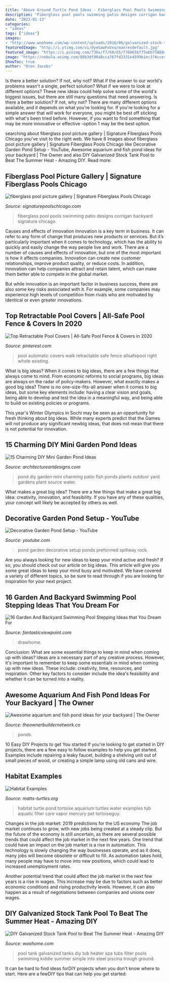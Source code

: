 ```yaml
---
title: "Above Ground Turtle Pond Ideas - Fiberglass Pool Pools Swimming Patio Designs Corrigan Backyard Signature Chicago"
description: "Fiberglass pool pools swimming patio designs corrigan backyard signature chicago"
date: "2023-01-13"
categories:
- "ideas"
tags: ["ideas"]
images:
- "http://www.woohome.com/wp-content/uploads/2016/06/galvanized-stock-tank-pool-ideas-woohome-6.jpg"
featuredImage: "http://i.ytimg.com/vi/dyeSawFoVxo/maxresdefault.jpg"
featured_image: "https://i.pinimg.com/736x/f7/60/65/f76065bf75ebb758884a5b176b0ad266.jpg"
image: "https://nebula.wsimg.com/88b3df90a8cca767fd2331e4599b1ec3?AccessKeyId=A3E784782F81D21389AD&amp;disposition=0&amp;alloworigin=1"
ShowToc: true
author: "Oren Jacobs"
---
```



Is there a better solution? If not, why not?
What if the answer to our world's problems wasn't a single, perfect solution? What if we were to look at different options? These new ideas could help solve some of the world's biggest issues, but there are still many questions that need answering. Is there a better solution? If not, why not? There are many different options available, and it depends on what you're looking for. If you're looking for a simple answer that will work for everyone, you might be best off sticking with what's been tried before. However, if you want to find something that may be more innovative or effective -option 1 may be the best option.

	

		
searching about fiberglass pool picture gallery | Signature Fiberglass Pools Chicago you've visit to the right web. We have 8 Images about fiberglass pool picture gallery | Signature Fiberglass Pools Chicago like Decorative Garden Pond Setup - YouTube, Awesome aquarium and fish pond ideas for your backyard | The Owner and also DIY Galvanized Stock Tank Pool to Beat The Summer Heat - Amazing DIY. Read more:
		
    
## Fiberglass Pool Picture Gallery | Signature Fiberglass Pools Chicago

<img loading=lazy src="http://www.signaturepoolschicago.com/wp-content/gallery/a4/fiberglass-pool-corrigan-3.jpg" onerror="this.onerror=null;this.src='https://tse1.mm.bing.net/th?id=OIP.bHUTdBz2-JyjhQZzeBUuxwHaE8&amp;pid=15.1';" alt="fiberglass pool picture gallery | Signature Fiberglass Pools Chicago">

_Source: signaturepoolschicago.com_

>fiberglass pool pools swimming patio designs corrigan backyard signature chicago. 

	

Causes and effects of innovation
Innovation is a key term in business. It can refer to any form of change that produces new products or services. But it’s particularly important when it comes to technology, which has the ability to quickly and easily change the way people live and work.
There are a number of causes and effects of innovation, but one of the most important is how it affects companies. Innovation can create new customer relationships, improve product quality, or reduce costs. In addition, innovation can help companies attract and retain talent, which can make them better able to compete in the global market.

But while innovation is an important factor in business success, there are also some key risks associated with it. For example, some companies may experience high levels of competition from rivals who are motivated by identical or even greater innovations.

    
## Top Retractable Pool Covers | All-Safe Pool Fence &amp; Covers In 2020

<img loading=lazy src="https://i.pinimg.com/736x/f7/60/65/f76065bf75ebb758884a5b176b0ad266.jpg" onerror="this.onerror=null;this.src='https://tse2.mm.bing.net/th?id=OIP.x9zaPVQXbmyJDgyrsFlHewHaFj&amp;pid=15.1';" alt="Top Retractable Pool Covers | All-Safe Pool Fence &amp; Covers in 2020">

_Source: pinterest.com_

>pool automatic covers walk retractable safe fence allsafepool right whole existing. 

	

What is big ideas?
When it comes to big ideas, there are a few things that always come to mind. From economic reforms to social programs, big ideas are always on the radar of policy-makers. However, what exactly makes a good big idea?
There is no one-size-fits-all answer when it comes to big ideas, but some key elements include: having a clear vision and goals, being able to develop and test the idea in a meaningful way, and being able to build on existing policies or programs.

This year's Winter Olympics in Sochi may be seen as an opportunity for fresh thinking about big ideas. While many experts predict that the Games will not produce any significant newbig ideas, that does not mean that there is not potential for innovation.

    
## 15 Charming DIY Mini Garden Pond Ideas

<img loading=lazy src="http://www.architectureartdesigns.com/wp-content/uploads/2015/06/1345.jpg" onerror="this.onerror=null;this.src='https://tse3.mm.bing.net/th?id=OIP.6tx7jHsQA3_16fAz-isg9QHaJ4&amp;pid=15.1';" alt="15 Charming DIY Mini Garden Pond Ideas">

_Source: architectureartdesigns.com_

>pond diy garden mini charming patio fish ponds plants outdoor yard gardens plant source water. 

	

What makes a great big idea?
There are a few things that make a great big idea: creativity, innovation, and feasibility. If you have any of these qualities, your concept will likely be accepted by others as well.

    
## Decorative Garden Pond Setup - YouTube

<img loading=lazy src="http://i.ytimg.com/vi/dyeSawFoVxo/maxresdefault.jpg" onerror="this.onerror=null;this.src='https://tse2.mm.bing.net/th?id=OIP.16ZmWLpbmF0i0mMXvk8F0AHaEK&amp;pid=15.1';" alt="Decorative Garden Pond Setup - YouTube">

_Source: youtube.com_

>pond garden decorative setup ponds preformed spillway rock. 

	

Are you always looking for new ideas to keep your mind active and fresh? If so, you should check out our article on big ideas. This article will give you some great ideas to keep your mind busy and motivated. We have covered a variety of different topics, so be sure to read through if you are looking for inspiration for your next project.

    
## 16 Garden And Backyard Swimming Pool Stepping Ideas That You Dream For

<img loading=lazy src="http://www.fantasticviewpoint.com/wp-content/uploads/2016/08/a-terrific-traditional-swimming-pool-with-wooden-material-and-concrete-stepping-stone-sunken-n-grassy-field-and-classic-wooden-chairs-634x500.jpg" onerror="this.onerror=null;this.src='https://tse2.mm.bing.net/th?id=OIP.q6HHrTe6nJ3B_SFCeq6oTwHaF1&amp;pid=15.1';" alt="16 Garden And Backyard Swimming Pool Stepping Ideas that You Dream For">

_Source: fantasticviewpoint.com_

>drawhome. 

	

Conclusion: What are some essential things to keep in mind when coming up with ideas?
Ideas are a necessary part of any creative process. However, it's important to remember to keep some essentials in mind when coming up with new ideas. These include: creativity, time, resources, and inspiration. Other key factors to consider include the idea's feasibility and whether it can be turned into a reality.

    
## Awesome Aquarium And Fish Pond Ideas For Your Backyard | The Owner

<img loading=lazy src="https://theownerbuildernetwork.co/wp-content/uploads/2015/05/Ponds-Aquariums-10.jpg" onerror="this.onerror=null;this.src='https://tse4.mm.bing.net/th?id=OIP.VNyNFGsNGr5sbDCcAzqs3AHaFr&amp;pid=15.1';" alt="Awesome aquarium and fish pond ideas for your backyard | The Owner">

_Source: theownerbuildernetwork.co_

>ponds. 

	

10 Easy DIY Projects to get You started
If you're looking to get started in DIY projects, there are a few easy to follow examples to help you get started. Examples include repairing a leaky faucet, building a shelving unit out of small pieces of wood, or creating a simple lamp using old cans and wire.

    
## Habitat Examples

<img loading=lazy src="https://nebula.wsimg.com/88b3df90a8cca767fd2331e4599b1ec3?AccessKeyId=A3E784782F81D21389AD&amp;disposition=0&amp;alloworigin=1" onerror="this.onerror=null;this.src='https://tse4.mm.bing.net/th?id=OIP.apz8YYpFR4jlGieVVYD5NgAAAA&amp;pid=15.1';" alt="Habitat Examples">

_Source: matts-turtles.org_

>habitat turtle pond tortoise aquarium turtles water examples tub aquatic filter care vapor mercury pet tortoiseguy. 

	

Changes in the job market: 2019 predictions for the US economy
The job market continues to grow, with new jobs being created at a steady clip. But the future of the economy is still uncertain, as there are several possible trends that could affect the job market in the next few years. 
One trend that could have an impact on the job market is a rise in automation. This technology is slowly changing the way businesses operate, and as it does, many jobs will become obsolete or difficult to fill. As automation takes hold, many people may have to move into new positions, which could lead to increased unemployment rates. 

Another potential trend that could affect the job market in the next few years is a rise in wages. This increase may be due to factors such as better economic conditions and rising productivity levels. However, it can also happen as a result of negotiations between companies and unions over wages.

    
## DIY Galvanized Stock Tank Pool To Beat The Summer Heat - Amazing DIY

<img loading=lazy src="http://www.woohome.com/wp-content/uploads/2016/06/galvanized-stock-tank-pool-ideas-woohome-6.jpg" onerror="this.onerror=null;this.src='https://tse2.mm.bing.net/th?id=OIP.FVlgC92pY09YAlB1eZQLQwHaFI&amp;pid=15.1';" alt="DIY Galvanized Stock Tank Pool to Beat The Summer Heat - Amazing DIY">

_Source: woohome.com_

>pool tank galvanized tanks diy tub heater spa tubs filter pools swimming kiddie summer simple into steel piscina trough ground. 

	

It can be hard to find ideas forDIY projects when you don't know where to start. Here are a fewDIY tips that can help you get started: 

